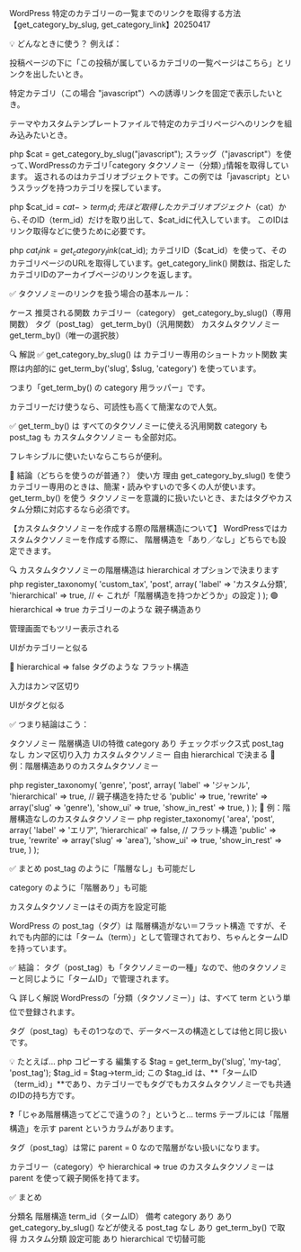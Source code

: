 WordPress 特定のカテゴリーの一覧までのリンクを取得する方法
【get_category_by_slug, get_category_link】20250417

💡 どんなときに使う？
例えば：

投稿ページの下に「この投稿が属しているカテゴリの一覧ページはこちら」とリンクを出したいとき。

特定カテゴリ（この場合 "javascript"）への誘導リンクを固定で表示したいとき。

テーマやカスタムテンプレートファイルで特定のカテゴリページへのリンクを組み込みたいとき。

php
$cat = get_category_by_slug("javascript");
スラッグ（"javascript"）を使って､WordPressのカテゴリ｢category タクソノミー（分類）｣情報を取得しています。
返されるのはカテゴリオブジェクトです。この例では「javascript」というスラッグを持つカテゴリを探しています。

php
$cat_id = $cat->term_id;
先ほど取得したカテゴリオブジェクト（$cat）から､そのID（term_id）だけを取り出して、$cat_idに代入しています。
このIDはリンク取得などに使うために必要です。

php
$cat_link = get_category_link($cat_id);
カテゴリID（$cat_id）を使って、そのカテゴリページのURLを取得しています。get_category_link() 関数は､
指定したカテゴリIDのアーカイブページのリンクを返します。



✅ タクソノミーのリンクを扱う場合の基本ルール：

ケース	                        推奨される関数
カテゴリー（category）	        get_category_by_slug()（専用関数）
タグ（post_tag）	            get_term_by()（汎用関数）
カスタムタクソノミー	         get_term_by()（唯一の選択肢）

🔍 解説
✅ get_category_by_slug() は カテゴリー専用のショートカット関数
実際は内部的に get_term_by('slug', $slug, 'category') を使っています。

つまり「get_term_by() の category 用ラッパー」です。

カテゴリーだけ使うなら、可読性も高くて簡潔なので人気。

✅ get_term_by() は すべてのタクソノミーに使える汎用関数
category も post_tag も カスタムタクソノミー も全部対応。

フレキシブルに使いたいならこちらが便利。

🧩 結論（どちらを使うのが普通？）
使い方	理由
get_category_by_slug() を使う	カテゴリー専用のときは、簡潔・読みやすいので多くの人が使います。
get_term_by() を使う	タクソノミーを意識的に扱いたいとき、またはタグやカスタム分類に対応するなら必須です。


【カスタムタクソノミーを作成する際の階層構造について】
WordPressではカスタムタクソノミーを作成する際に、
階層構造を「あり／なし」どちらでも設定できます。

🔍 カスタムタクソノミーの階層構造は hierarchical オプションで決まります
php
register_taxonomy(
    'custom_tax',
    'post',
    array(
        'label' => 'カスタム分類',
        'hierarchical' => true, // ← これが「階層構造を持つかどうか」の設定
    )
);
🟢 hierarchical => true
カテゴリーのような 親子構造あり

管理画面でもツリー表示される

UIがカテゴリーと似る

🔵 hierarchical => false
タグのような フラット構造

入力はカンマ区切り

UIがタグと似る

✅ つまり結論はこう：

タクソノミー	        階層構造	        UIの特徴
category	            あり	        チェックボックス式
post_tag	            なし	        カンマ区切り入力
カスタムタクソノミー	  自由	          hierarchical で決まる
🧩 例：階層構造ありのカスタムタクソノミー

php
register_taxonomy(
    'genre',
    'post',
    array(
        'label' => 'ジャンル',
        'hierarchical' => true, // 親子構造を持たせる
        'public' => true,
        'rewrite' => array('slug' => 'genre'),
        'show_ui' => true,
        'show_in_rest' => true,
    )
);
🧩 例：階層構造なしのカスタムタクソノミー
php
register_taxonomy(
    'area',
    'post',
    array(
        'label' => 'エリア',
        'hierarchical' => false, // フラット構造
        'public' => true,
        'rewrite' => array('slug' => 'area'),
        'show_ui' => true,
        'show_in_rest' => true,
    )
);

✅ まとめ
post_tag のように「階層なし」も可能だし

category のように「階層あり」も可能

カスタムタクソノミーはその両方を設定可能




WordPress の post_tag（タグ）は 階層構造がない＝フラット構造 ですが、それでも内部的には「ターム（term）」として管理されており、ちゃんとタームIDを持っています。

✅ 結論：
タグ（post_tag）も「タクソノミーの一種」なので、他のタクソノミーと同じように「タームID」で管理されます。

🔍 詳しく解説
WordPressの「分類（タクソノミー）」は、すべて term という単位で登録されます。

タグ（post_tag）もその1つなので、データベースの構造としては他と同じ扱いです。

💡 たとえば…
php
コピーする
編集する
$tag = get_term_by('slug', 'my-tag', 'post_tag');
$tag_id = $tag->term_id;
この $tag_id は、**「タームID（term_id）」**であり、カテゴリーでもタグでもカスタムタクソノミーでも共通のIDの持ち方です。

❓「じゃあ階層構造ってどこで違うの？」というと…
terms テーブルには「階層構造」を示す parent というカラムがあります。

タグ（post_tag）は常に parent = 0 なので階層がない扱いになります。

カテゴリー（category）や hierarchical => true のカスタムタクソノミーは parent を使って親子関係を持てます。

✅ まとめ

分類名	階層構造	term_id（タームID）	備考
category	あり	あり	get_category_by_slug() などが使える
post_tag	なし	あり	get_term_by() で取得
カスタム分類	設定可能	あり	hierarchical で切替可能